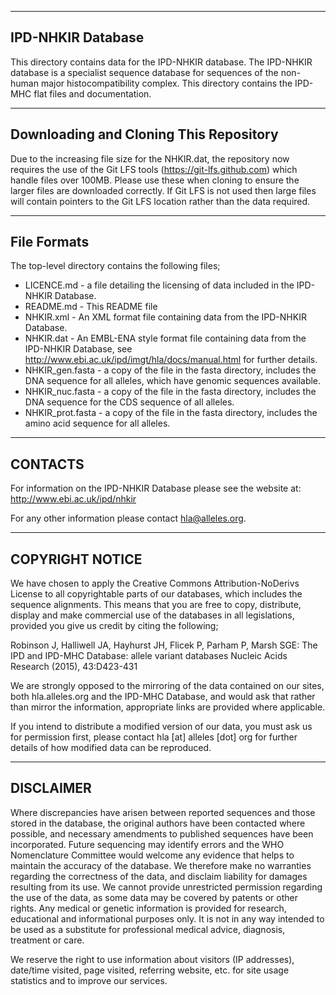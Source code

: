 --------------------------------------------------------------------------------
 IPD-NHKIR Database
--------------------------------------------------------------------------------

This directory contains data for the IPD-NHKIR database. The IPD-NHKIR database is a specialist sequence database for sequences of the non-human major histocompatibility complex. This directory contains the IPD-MHC flat files and documentation. 

--------------------------------------------------------------------------------
Downloading and Cloning This Repository 
--------------------------------------------------------------------------------

Due to the increasing file size for the NHKIR.dat, the repository now requires the use of the Git LFS tools (https://git-lfs.github.com) which handle files over 100MB. Please use these when cloning to ensure the larger files are downloaded correctly. If Git LFS is not used then large files will contain pointers to the Git LFS location rather than the data required. 

--------------------------------------------------------------------------------
File Formats 
--------------------------------------------------------------------------------

The top-level directory contains the following files; 

* LICENCE.md - a file detailing the licensing of data included in the IPD-NHKIR Database.
* README.md - This README file
* NHKIR.xml - An XML format file containing data from the IPD-NHKIR Database.
* NHKIR.dat - An EMBL-ENA style format file containing data from the IPD-NHKIR Database, see http://www.ebi.ac.uk/ipd/imgt/hla/docs/manual.html for further details.
* NHKIR_gen.fasta - a copy of the file in the fasta directory, includes the DNA sequence for all alleles, which have genomic sequences available.
* NHKIR_nuc.fasta - a copy of the file in the fasta directory, includes the DNA sequence for the CDS sequence of all alleles. 
* NHKIR_prot.fasta - a copy of the file in the fasta directory, includes the amino acid sequence for all alleles. 

--------------------------------------------------------------------------------
 CONTACTS
--------------------------------------------------------------------------------

For information on the IPD-NHKIR Database please see the website at:
http://www.ebi.ac.uk/ipd/nhkir

For any other information please contact hla@alleles.org.

--------------------------------------------------------------------------------
 COPYRIGHT NOTICE
--------------------------------------------------------------------------------

We have chosen to apply the Creative Commons Attribution-NoDerivs License to all
copyrightable parts of our databases, which includes the sequence alignments.
This means that you are free to copy, distribute, display and make commercial
use of the databases in all legislations, provided you give us credit by citing
the following;

Robinson J, Halliwell JA, Hayhurst JH, Flicek P, Parham P, Marsh SGE:
The IPD and IPD-MHC Database: allele variant databases
Nucleic Acids Research (2015), 43:D423-431

We are strongly opposed to the mirroring of the data contained on our sites, both
hla.alleles.org and the IPD-MHC Database, and would ask that rather than mirror
the information, appropriate links are provided where applicable.

If you intend to distribute a modified version of our data, you must ask us for
permission first, please contact hla [at] alleles [dot] org for further details
of how modified data can be reproduced.

--------------------------------------------------------------------------------
 DISCLAIMER
--------------------------------------------------------------------------------

Where discrepancies have arisen between reported sequences and those stored in
the database, the original authors have been contacted where possible, and
necessary amendments to published sequences have been incorporated. Future
sequencing may identify errors and the WHO Nomenclature Committee would welcome
any evidence that helps to maintain the accuracy of the database. We therefore
make no warranties regarding the correctness of the data, and disclaim liability
for damages resulting from its use. We cannot provide unrestricted permission
regarding the use of the data, as some data may be covered by patents or other
rights. Any medical or genetic information is provided for research, educational
and informational purposes only. It is not in any way intended to be used as a
substitute for professional medical advice, diagnosis, treatment or care.

We reserve the right to use information about visitors (IP addresses), date/time
visited, page visited, referring website, etc. for site usage statistics and to
improve our services.